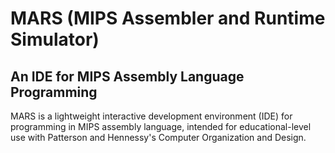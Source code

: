 # MARS (MIPS Assembler and Runtime Simulator)

## An IDE for MIPS Assembly Language Programming

MARS is a lightweight interactive development environment (IDE) for programming in MIPS assembly language, intended for educational-level use with Patterson and Hennessy's Computer Organization and Design.